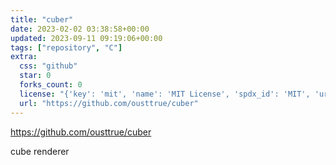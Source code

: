 ```yaml
---
title: "cuber"
date: 2023-02-02 03:38:58+00:00
updated: 2023-09-11 09:19:06+00:00
tags: ["repository", "C"]
extra:
  css: "github"
  star: 0
  forks_count: 0
  license: "{'key': 'mit', 'name': 'MIT License', 'spdx_id': 'MIT', 'url': 'https://api.github.com/licenses/mit', 'node_id': 'MDc6TGljZW5zZTEz'}"
  url: "https://github.com/ousttrue/cuber"
---
```


<https://github.com/ousttrue/cuber>

cube renderer
